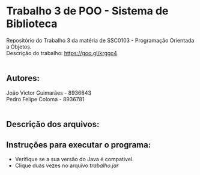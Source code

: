 # Trabalho 3 de POO - Sistema de Biblioteca
Repositório do Trabalho 3 da matéria de SSC0103 - Programação Orientada a Objetos.<br />
Descrição do trabalho: https://goo.gl/krggc4<br />
<br />
## Autores:<br />
João Victor Guimarães - 8936843<br />
Pedro Felipe Coloma - 8936781<br />
<br />
## Descrição dos arquivos:<br/>

## Instruções para executar o programa:<br />
- Verifique se a sua versão do Java é compativel.
- Clique duas vezes no arquivo *trabalho.jar*

